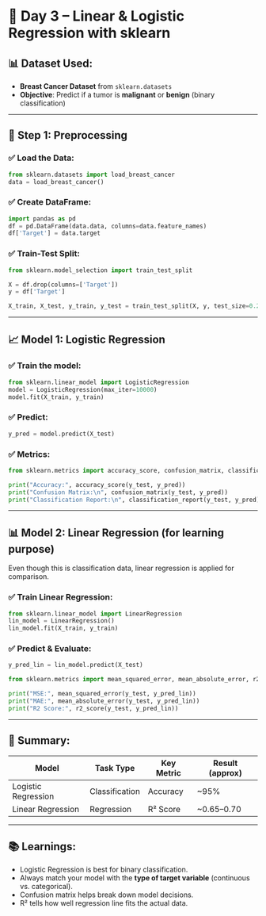 # 🧠 Day 3 – Linear & Logistic Regression with sklearn

## 📊 Dataset Used:
- **Breast Cancer Dataset** from `sklearn.datasets`
- **Objective**: Predict if a tumor is **malignant** or **benign** (binary classification)

---

## 🧹 Step 1: Preprocessing

### ✅ Load the Data:
```python
from sklearn.datasets import load_breast_cancer
data = load_breast_cancer()
```

### ✅ Create DataFrame:
```python
import pandas as pd
df = pd.DataFrame(data.data, columns=data.feature_names)
df['Target'] = data.target
```

### ✅ Train-Test Split:
```python
from sklearn.model_selection import train_test_split

X = df.drop(columns=['Target'])
y = df['Target']

X_train, X_test, y_train, y_test = train_test_split(X, y, test_size=0.2, random_state=42)
```

---

## 📈 Model 1: Logistic Regression

### ✅ Train the model:
```python
from sklearn.linear_model import LogisticRegression
model = LogisticRegression(max_iter=10000)
model.fit(X_train, y_train)
```

### ✅ Predict:
```python
y_pred = model.predict(X_test)
```

### ✅ Metrics:
```python
from sklearn.metrics import accuracy_score, confusion_matrix, classification_report

print("Accuracy:", accuracy_score(y_test, y_pred))
print("Confusion Matrix:\n", confusion_matrix(y_test, y_pred))
print("Classification Report:\n", classification_report(y_test, y_pred))
```

---

## 📊 Model 2: Linear Regression (for learning purpose)

Even though this is classification data, linear regression is applied for comparison.

### ✅ Train Linear Regression:
```python
from sklearn.linear_model import LinearRegression
lin_model = LinearRegression()
lin_model.fit(X_train, y_train)
```

### ✅ Predict & Evaluate:
```python
y_pred_lin = lin_model.predict(X_test)

from sklearn.metrics import mean_squared_error, mean_absolute_error, r2_score

print("MSE:", mean_squared_error(y_test, y_pred_lin))
print("MAE:", mean_absolute_error(y_test, y_pred_lin))
print("R2 Score:", r2_score(y_test, y_pred_lin))
```

---

## 📌 Summary:

| Model                | Task Type       | Key Metric       | Result (approx) |
|---------------------|------------------|------------------|------------------|
| Logistic Regression | Classification   | Accuracy         | ~95%             |
| Linear Regression   | Regression       | R² Score         | ~0.65–0.70       |

---

## 📚 Learnings:
- Logistic Regression is best for binary classification.
- Always match your model with the **type of target variable** (continuous vs. categorical).
- Confusion matrix helps break down model decisions.
- R² tells how well regression line fits the actual data.